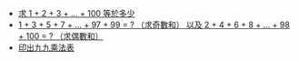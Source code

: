 - [求 1 + 2 + 3 + ... + 100 等於多少](basic-for-loop-1.md)
- [1 + 3 + 5 + 7 + ... + 97 + 99 = ? （求奇數和） 以及 2 + 4 + 6 + 8 + ... + 98 + 100 = ? （求偶數和）](basic-for-loop-2.md)
- [印出九九乘法表](basic-for-loop-3.md)
